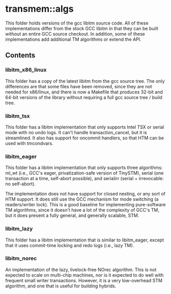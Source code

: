 transmem::algs
====

This folder holds versions of the gcc libitm source code.  All of these
implementations differ from the stock GCC libitm in that they can be built
without an entire GCC source checkout.  In addition, some of these
implementations add additional TM algorithms or extend the API.

Contents
-----

### libitm_x86_linux

This folder has a copy of the latest libitm from the gcc source tree.  The
only differences are that some files have been removed, since they are not
needed for x86/linux, and there is now a Makefile that produces 32-bit and
64-bit versions of the library without requiring a full gcc source tree /
build tree.

### libitm_tsx

This folder has a libitm implementation that only supports Intel TSX or
serial mode with no undo logs.  It can't handle transaction_cancel, but it is
streamlined.  It also has support for oncommit handlers, so that HTM can be
used with tmcondvars.

### libitm_eager

This folder has a libitm implementation that only supports three algorithms:
ml_wt (i.e., GCC's eager, privatization-safe version of TinySTM), serial (one
transaction at a time, self-abort possible), and serialirr (serial +
irrevocable: no self-abort).

The implementation does not have support for closed nesting, or any sort of
HTM support.  It does still use the GCC mechanism for mode switching (a
readers/writer lock).  This is a good baseline for implementing pure-software
TM algorithms, since it doesn't have a lot of the complexity of GCC's TM, but
it does present a fully general, and generally scalable, STM.

### libitm_lazy

This folder has a libitm implementation that is similar to libitm_eager,
except that it uses commit-time locking and redo logs (i.e., lazy TM).

### libitm_norec

An implementation of the lazy, livelock-free NOrec algorithm.  This is not
expected to scale on multi-chip machines, nor is it expected to do well with
frequent small writer transactions.  However, it is a very low-overhead STM
algorithm, and one that is useful for building hybrids.
